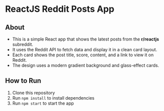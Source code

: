 # ReactJS Reddit Posts App

## About

- This is a simple React app that shows the latest posts from the **r/reactjs** subreddit.
- It uses the Reddit API to fetch data and display it in a clean card layout.
- Each card shows the post title, score, content, and a link to view it on Reddit.
- The design uses a modern gradient background and glass-effect cards.

## How to Run

1. Clone this repository
2. Run `npm install` to install dependencies
3. Run `npm start` to start the app
